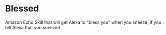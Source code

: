 # Blessed
Amazon Echo Skill that will get Alexa to "bless you" when you sneeze, if you tell Alexa that you sneezed
